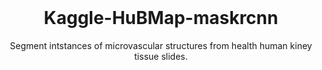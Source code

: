 <br />
<p align="center">
  
  <h1 align="center">Kaggle-HuBMap-maskrcnn</h1>

  <p align="center">
    Segment intstances of microvascular structures from health human kiney tissue slides.
    <br />
  </p>
</p>

